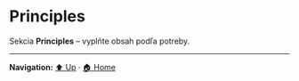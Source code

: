 # Principles

Sekcia **Principles** – vyplňte obsah podľa potreby.

---
**Navigation:** [⬆️ Up](../index.md) · [🏠 Home](../../../index.md)
